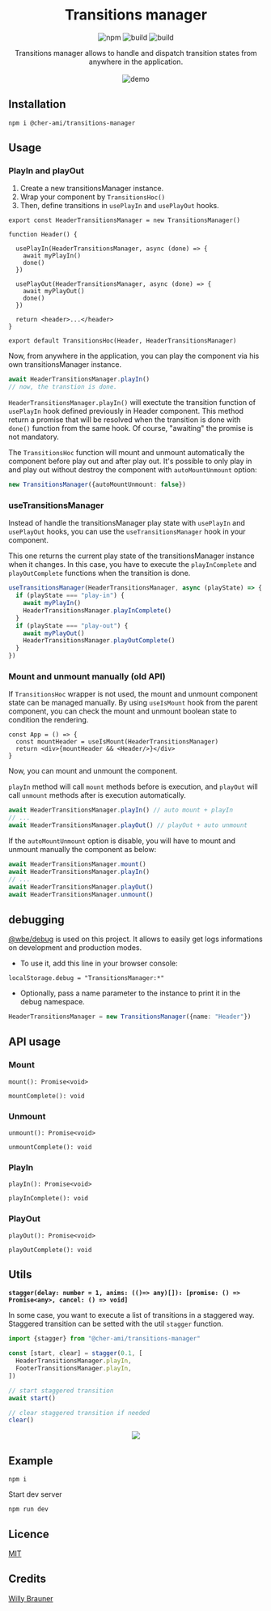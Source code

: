 <h1 align="center" style="text-align:center">Transitions manager</h1>

<p align="center">
<img alt="npm" src="https://img.shields.io/npm/v/@cher-ami/transitions-manager">
<img alt="build" src="https://img.shields.io/bundlephobia/minzip/@cher-ami/transitions-manager">
<img alt="build" src="https://img.shields.io/npm/dt/@cher-ami/transitions-manager">
</p>
<p align="center">
Transitions manager allows to handle and dispatch transition states from anywhere in the application.
<br/>
<br/>
<img alt="demo" src="/screen.gif"/>
</p>

## Installation

```
npm i @cher-ami/transitions-manager
```

## Usage

### PlayIn and playOut

1. Create a new transitionsManager instance.
2. Wrap your component by `TransitionsHoc()`
3. Then, define transitions in `usePlayIn` and `usePlayOut` hooks.

```tsx
export const HeaderTransitionsManager = new TransitionsManager()

function Header() {

  usePlayIn(HeaderTransitionsManager, async (done) => {
    await myPlayIn()
    done()
  })

  usePlayOut(HeaderTransitionsManager, async (done) => {
    await myPlayOut()
    done()
  })

  return <header>...</header>
}

export default TransitionsHoc(Header, HeaderTransitionsManager)
```

Now, from anywhere in the application, you can play the component via his own
transitionsManager instance.

```js
await HeaderTransitionsManager.playIn()
// now, the transtion is done.
```

`HeaderTransitionsManager.playIn()` will exectute the transition function
of `usePlayIn` hook defined previously in Header component. This method return a
promise that will be resolved when the transition is done with `done()` function
from the same hook. Of course, "awaiting" the promise is not mandatory.

The `TransitionsHoc` function will mount and unmount automatically the component
before play out and after play out. It's possible to only play in and play out
without destroy the component with `autoMountUnmount` option:

```ts
new TransitionsManager({autoMountUnmount: false})
```

### useTransitionsManager

Instead of handle the transitionsManager play state with `usePlayIn`
and `usePlayOut` hooks, you can use the `useTransitionsManager` hook in your
component.

This one returns the current play state of the transitionsManager instance when
it changes. In this case, you have to execute the `playInComplete`
and `playOutComplete` functions when the transition is done.

```ts
useTransitionsManager(HeaderTransitionsManager, async (playState) => {
  if (playState === "play-in") {
    await myPlayIn()
    HeaderTransitionsManager.playInComplete()
  }
  if (playState === "play-out") {
    await myPlayOut()
    HeaderTransitionsManager.playOutComplete()
  }
})
```

### Mount and unmount manually (old API)

If `TransitionsHoc` wrapper is not used, the mount and unmount component state
can be managed manually. By using `useIsMount` hook from the parent component,
you can check the mount and unmount boolean state to condition the rendering.

```tsx
const App = () => {
  const mountHeader = useIsMount(HeaderTransitionsManager)
  return <div>{mountHeader && <Header/>}</div>
}
```

Now, you can mount and unmount the component.

`playIn` method will call `mount` methods before is execution, and `playOut`
will call `unmount` methods after is execution automatically.

```ts
await HeaderTransitionsManager.playIn() // auto mount + playIn
// ...
await HeaderTransitionsManager.playOut() // playOut + auto unmount
```

If the `autoMountUnmount` option is disable, you will have to mount and unmount
manually the component as below:

```ts
await HeaderTransitionsManager.mount()
await HeaderTransitionsManager.playIn()
// ...
await HeaderTransitionsManager.playOut()
await HeaderTransitionsManager.unmount()
```

## debugging

[@wbe/debug](https://github.com/willybrauner/debug) is used on this project. It
allows to easily get logs informations on development and production modes.

- To use it, add this line in your browser console:

```
localStorage.debug = "TransitionsManager:*"
```

- Optionally, pass a name parameter to the instance to print it in the debug
  namespace.

```ts
HeaderTransitionsManager = new TransitionsManager({name: "Header"})
```

## API usage

### Mount

`mount(): Promise<void>`

`mountComplete(): void`

### Unmount

`unmount(): Promise<void>`

`unmountComplete(): void`

### PlayIn

`playIn(): Promise<void>`

`playInComplete(): void`

### PlayOut

`playOut(): Promise<void>`

`playOutComplete(): void`

## Utils

**`stagger(delay: number = 1, anims: (()=> any)[]): [promise: () => Promise<any>, cancel: () => void]`**

In some case, you want to execute a list of transitions in a staggered way.
Staggered transition can be setted with the util `stagger` function.

```ts
import {stagger} from "@cher-ami/transitions-manager"

const [start, clear] = stagger(0.1, [
  HeaderTransitionsManager.playIn,
  FooterTransitionsManager.playIn,
])

// start staggered transition
await start()

// clear staggered transition if needed
clear()
```

<p align="center">
  <img src="/screen-stagger.gif"/>
</p>

## Example

```shell
npm i
```

Start dev server

```shell
npm run dev
```

## Licence

[MIT](./LICENSE)

## Credits

[Willy Brauner](https://github.com/willybrauner)
